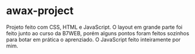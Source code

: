 # awax-project
Projeto feito com CSS, HTML e JavaScript. O layout em grande parte foi feito junto ao curso da B7WEB, porém alguns pontos foram feitos sozinhos para botar em prática o aprenziado. O JavaScript feito inteiramente por mim.
